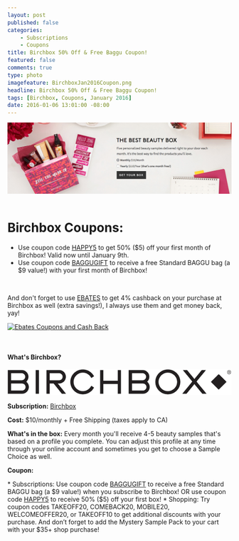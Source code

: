 ```yaml
---
layout: post
published: false
categories: 
    - Subscriptions
    - Coupons
title: Birchbox 50% Off & Free Baggu Coupon!
featured: false
comments: true
type: photo
imagefeature: BirchboxJan2016Coupon.png
headline: Birchbox 50% Off & Free Baggu Coupon!
tags: [Birchbox, Coupons, January 2016]
date: 2016-01-06 13:01:00 -08:00
---
```


<center><a href="https://www.birchbox.com/invite/whatsupmailbox" target="_blank">
<img src="/images/BirchboxJan2016Coupon.png" border="0" style="border:none;max-width:100%;" />
</a></center>

<br>

# Birchbox Coupons:

<ul>
<li>Use coupon code <a href="https://www.birchbox.com/invite/whatsupmailbox" target="_blank">HAPPY5</a> to get 50% ($5) off your first month of Birchbox! Valid now until January 9th.</li>
<li>Use coupon code <a href="https://www.birchbox.com/invite/whatsupmailbox" target="_blank">BAGGUGIFT</a> to receive a free Standard BAGGU bag (a $9 value!) with your first month of Birchbox!</li>
</ul>

<br>

<p>And don't forget to use <a href="http://www.ebates.com/rf.do?referrerid=nFbj2DqrCN%2BpB5AWKzmAFQ%3D%3D&eeid=30337" target="_blank">EBATES</a> to get 4% cashback on your purchase at Birchbox as well (extra savings!), I always use them and get money back, yay!</p>

<a href='http://www.ebates.com/rf.do?referrerid=nFbj2DqrCN%2BpB5AWKzmAFQ%3D%3D&eeid=28585' target='_blank' rel='nofollow'><img src='http://www.ebates.com/referral/2012/global_files/images/ebates_logo.png' alt='Ebates Coupons and Cash Back' height='31' width='171' border='0'/></a>

<br>

<H4>What's Birchbox?</H4>

<center><a href="https://www.birchbox.com/invite/whatsupmailbox" target="_blank">
<img src="/images/BirchboxLogo.png" border="0" style="border:none;max-width:100%;" alt="Birchbox!" />
</a></center>

<p><b>Subscription:</b> <a href="https://www.birchbox.com/invite/whatsupmailbox" target="_blank">Birchbox</a></p>
<p><b>Cost:</b> $10/monthly + Free Shipping (taxes apply to CA)</p>
<p><b>What's in the box:</b> Every month you'll receive 4-5 beauty samples that's based on a profile you complete. You can adjust this profile at any time through your online account and sometimes you get to choose a Sample Choice as well.</p>
<p><b>Coupon:</b></p>
* Subscriptions: Use coupon code <a href="https://www.birchbox.com/invite/whatsupmailbox" target="_blank">BAGGUGIFT</a> to receive a free Standard BAGGU bag (a $9 value!) when you subscribe to Birchbox! OR use coupon code <a href="https://www.birchbox.com/invite/whatsupmailbox" target="_blank">HAPPY5</a> to receive 50% ($5) off your first box!
* Shopping: Try coupon codes TAKEOFF20, COMEBACK20, MOBILE20, WELCOMEOFFER20, or TAKEOFF10 to get additional discounts with your purchase. And don’t forget to add the Mystery Sample Pack to your cart with your $35+ shop purchase!

